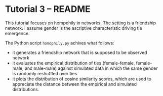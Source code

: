 # Tutorial 3 – README

This tutorial focuses on hompohily in networks. The setting is a friendship network.
I assume gender is the ascriptive characteristic driving tie emergence.

The Python script `homophily.py` achives what follows:

+ it generates a friendship network that is supposed to be observed network
+ it evaluates the empirical distribution of ties (female-female, female-male, and male-male)
  against simulated data in which the same gender is randomly reshuffled over ties
+ it plots the distribution of cosine similarity scores, which are used to appreciate
  the distance between the empirical and simulated distributions.
